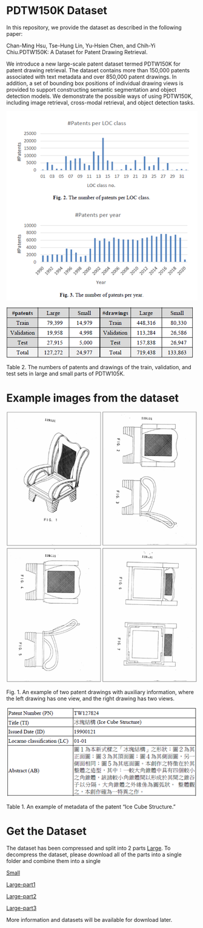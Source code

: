 # PDTW150K Dataset
In this repository, we provide the dataset as described in the following paper:

Chan-Ming Hsu, Tse-Hung Lin, Yu-Hsien Chen, and Chih-Yi Chiu.PDTW150K: A Dataset for Patent Drawing Retrieval.

We introduce a new large-scale patent dataset termed PDTW150K for patent drawing retrieval. The dataset contains more than 150,000 patents associated with text metadata and over 850,000 patent drawings. In addition, a set of bounding box positions of individual drawing views is provided to support constructing semantic segmentation and object detection models. We demonstrate the possible ways of using PDTW150K, including image retrieval, cross-modal retrieval, and object detection tasks.


![table 1](PDTW150K-fig2.PNG)


![table 2](PDTW150K-table2.PNG)

Table 2. The numbers of patents and drawings of the train, validation, and test sets in large and small parts of PDTW105K.

# Example images from the dataset
![fig 1](PDTW150K-fig1.png)

Fig. 1. An example of two patent drawings with auxiliary information, where the left drawing has one view, and the right drawing has two views.


![table 1](PDTW150K-table1.PNG)

Table 1. An example of metadata of the patent “Ice Cube Structure.”

# Get the Dataset
The dataset has been compressed and split into 2 parts [Large](). To decompress the dataset, please download all of the parts into a single folder and combine them into a single

[Small](https://drive.google.com/drive/folders/1FmGmE5yeiJB-SpoL1brCyrFUZGDcbQJg)

[Large-part1](https://drive.google.com/drive/folders/1SqoKJxhSMdZ9yhVltzo_RFBPx0tkwWRH?usp=sharing)

[Large-part2](https://drive.google.com/drive/folders/1E0jySfdlLrRf4oUT9ntpwq1wbgnn9v_A?usp=sharing)

[Large-part3](https://drive.google.com/drive/folders/1T02cEnvxAQGZRXLggeaB89PaiaLcP3oA?usp=sharing)


More information and datasets will be available for download later.
